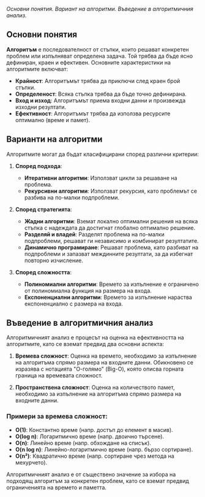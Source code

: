 _Основни понятия. Вариант на алгоритми. Въведение в алгоритмичния анализ._

## Основни понятия

**Алгоритъм** е последователност от стъпки, които решават конкретен проблем или изпълняват определена задача. Той трябва да бъде ясно дефиниран, краен и ефективен. Основните характеристики на алгоритмите включват:

- **Крайност**: Алгоритъмът трябва да приключи след краен брой стъпки.
- **Определеност**: Всяка стъпка трябва да бъде точно дефинирана.
- **Вход и изход**: Алгоритъмът приема входни данни и произвежда изходни резултати.
- **Ефективност**: Алгоритъмът трябва да използва ресурсите оптимално (време и памет).

## Варианти на алгоритми

Алгоритмите могат да бъдат класифицирани според различни критерии:

1. **Според подхода**:
   - **Итеративни алгоритми**: Използват цикли за решаване на проблема.
   - **Рекурсивни алгоритми**: Използват рекурсия, като проблемът се разбива на по-малки подпроблеми.

2. **Според стратегията**:
   - **Жадни алгоритми**: Вземат локално оптимални решения на всяка стъпка с надеждата да достигнат глобално оптимално решение.
   - **Разделяй и владей**: Разделят проблема на по-малки подпроблеми, решават ги независимо и комбинират резултатите.
   - **Динамично програмиране**: Решават проблема, като разбиват на подпроблеми и запазват междинните резултати, за да избегнат повторно изчисление.

3. **Според сложността**:
   - **Полиномиални алгоритми**: Времето за изпълнение е ограничено от полиномиална функция на размера на входа.
   - **Експоненциални алгоритми**: Времето за изпълнение нараства експоненциално с размера на входа.

## Въведение в алгоритмичния анализ

Алгоритмичният анализ е процесът на оценка на ефективността на алгоритмите, като се вземат предвид два основни аспекта:

1. **Времева сложност**: Оценка на времето, необходимо за изпълнение на алгоритъма спрямо размера на входните данни. Обикновено се изразява с нотацията "О-голямо" (Big-O), която описва горната граница на времевата сложност.

2. **Пространствена сложност**: Оценка на количеството памет, необходимо за изпълнение на алгоритъма спрямо размера на входните данни.

### Примери за времева сложност:
- **O(1)**: Константно време (напр. достъп до елемент в масив).
- **O(log n)**: Логаритмично време (напр. двоично търсене).
- **O(n)**: Линейно време (напр. обхождане на списък).
- **O(n log n)**: Линейно-логаритмично време (напр. бързо сортиране).
- **O(n²)**: Квадратично време (напр. сортиране чрез метода на мехурчето).

Алгоритмичният анализ е от съществено значение за избора на подходящ алгоритъм за конкретен проблем, като се вземат предвид ограниченията на времето и паметта.
